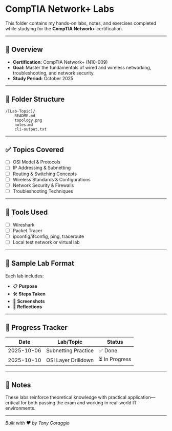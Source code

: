 # CompTIA Network+ Labs

This folder contains my hands-on labs, notes, and exercises completed while studying for the **CompTIA Network+** certification.

---

## 🧠 Overview

- **Certification:** CompTIA Network+ (N10-009)
- **Goal:** Master the fundamentals of wired and wireless networking, troubleshooting, and network security.
- **Study Period:** October 2025

---

## 📁 Folder Structure

```
/[Lab-Topic]/
    README.md
    topology.png
    notes.md
    cli-output.txt
```

---

## ✅ Topics Covered

- [ ] OSI Model & Protocols
- [ ] IP Addressing & Subnetting
- [ ] Routing & Switching Concepts
- [ ] Wireless Standards & Configurations
- [ ] Network Security & Firewalls
- [ ] Troubleshooting Techniques

---

## 🧰 Tools Used

- [ ] Wireshark
- [ ] Packet Tracer
- [ ] ipconfig/ifconfig, ping, traceroute
- [ ] Local test network or virtual lab

---

## 🧪 Sample Lab Format

Each lab includes:
- 📋 **Purpose**
- 🛠️ **Steps Taken**
- 📸 **Screenshots**
- 🧠 **Reflections**

---

## 🏁 Progress Tracker

| Date       | Lab/Topic                   | Status  |
|------------|-----------------------------|---------|
| 2025-10-06 | Subnetting Practice         | ✅ Done |
| 2025-10-10 | OSI Layer Drilldown         | ⏳ In Progress |

---

## 📌 Notes

These labs reinforce theoretical knowledge with practical application—critical for both passing the exam and working in real-world IT environments.

---

*Built with ❤️ by Tony Coraggio*
